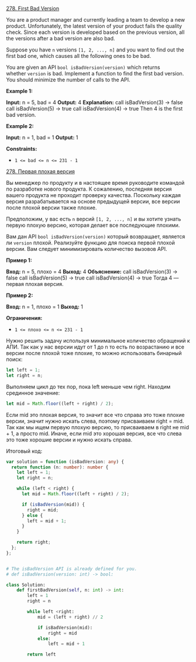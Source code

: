 [278. First Bad Version](https://leetcode.com/problems/first-bad-version/)

You are a product manager and currently leading a team to develop a new product. Unfortunately, the latest version of your product fails the quality check. Since each version is developed based on the previous version, all the versions after a bad version are also bad.

Suppose you have `n` versions `[1, 2, ..., n]` and you want to find out the first bad one, which causes all the following ones to be bad.

You are given an API `bool isBadVersion(version)` which returns whether `version` is bad. Implement a function to find the first bad version. You should minimize the number of calls to the API.

**Example 1:**

**Input:** n = 5, bad = 4
**Output:** 4
**Explanation:**
call isBadVersion(3) -> false
call isBadVersion(5) -> true
call isBadVersion(4) -> true
Then 4 is the first bad version.

**Example 2:**

**Input:** n = 1, bad = 1
**Output:** 1

**Constraints:**

- `1 <= bad <= n <= 231 - 1`

[278. Первая плохая версия](https://leetcode.com/problems/first-bad-version/)

Вы менеджер по продукту и в настоящее время руководите командой по разработке нового продукта. К сожалению, последняя версия вашего продукта не проходит проверку качества. Поскольку каждая версия разрабатывается на основе предыдущей версии, все версии после плохой версии также плохие.

Предположим, у вас есть `n` версий `[1, 2, ..., n]` и вы хотите узнать первую плохую версию, которая делает все последующие плохими.

Вам дан API `bool isBadVersion(version)` который возвращает, является ли `version` плохой. Реализуйте функцию для поиска первой плохой версии. Вам следует минимизировать количество вызовов API.

**Пример 1:**

**Вход:** n = 5, плохо = 4
**Выход:** 4
**Объяснение:**
call isBadVersion(3) -> false
call isBadVersion(5) -> true
call isBadVersion(4) -> true
Тогда 4 — первая плохая версия.

**Пример 2:**

**Вход:** n = 1, плохо = 1
**Выход:** 1

**Ограничения:**

- `1 <= плохо <= n <= 231 - 1`

Нужно решить задачу используя минимальное количество обращений к АПИ. Так как у нас версии идут от 1 до n то есть по возрастанию и все версии после плохой тоже плохие, то можно использовать бинарный поиск:

```typescript
let left = 1;
let right = n;
```

Выполняем цикл до тех пор, пока left меньше чем right. Находим срединное значение:

```typescript
let mid = Math.floor((left + right) / 2);
```

Если mid это плохая версия, то значит все что справа это тоже плохие версии, значит нужно искать слева, поэтому присваиваем right = mid. Так как мы ищем первую плохую версию, то присваиваем в right не mid + 1, а просто mid. Иначе, если mid это хорошая версия, все что слева это тоже хорошие версии и нужно искать справа.

Итоговый код:

```typescript
var solution = function (isBadVersion: any) {
  return function (n: number): number {
    let left = 1;
    let right = n;

    while (left < right) {
      let mid = Math.floor((left + right) / 2);

      if (isBadVersion(mid)) {
        right = mid;
      } else {
        left = mid + 1;
      }
    }

    return right;
  };
};
```

```python

# The isBadVersion API is already defined for you.
# def isBadVersion(version: int) -> bool:

class Solution:
    def firstBadVersion(self, n: int) -> int:
        left = 1
        right = n

        while left <right:
            mid = (left + right) // 2

            if isBadVersion(mid):
                right = mid
            else:
                left = mid + 1

        return left

```
